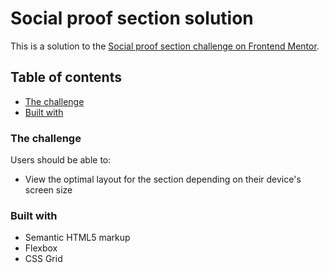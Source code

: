 # Social proof section solution

This is a solution to the [Social proof section challenge on Frontend Mentor](https://www.frontendmentor.io/challenges/social-proof-section-6e0qTv_bA).

## Table of contents

- [The challenge](#the-challenge)
- [Built with](#built-with)

### The challenge

Users should be able to:

- View the optimal layout for the section depending on their device's screen size

### Built with

- Semantic HTML5 markup
- Flexbox
- CSS Grid
